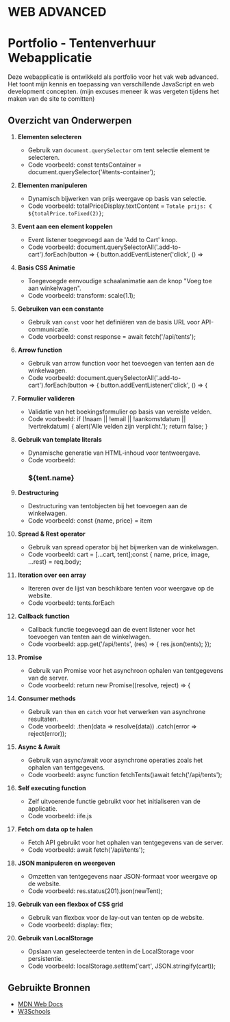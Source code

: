 # WEB ADVANCED

# Portfolio - Tentenverhuur Webapplicatie

Deze webapplicatie is ontwikkeld als portfolio voor het vak web advanced. Het toont mijn kennis en toepassing van verschillende JavaScript en web development concepten.
(mijn excuses meneer ik was vergeten tijdens het maken van de site te comitten)


## Overzicht van Onderwerpen

1. **Elementen selecteren**
   - Gebruik van `document.querySelector` om tent selectie element te selecteren.
   - Code voorbeeld: const tentsContainer = document.querySelector('#tents-container');

2. **Elementen manipuleren**
   - Dynamisch bijwerken van prijs weergave op basis van selectie.
   - Code voorbeeld: totalPriceDisplay.textContent = `Totale prijs: €${totalPrice.toFixed(2)}`;

3. **Event aan een element koppelen**
   - Event listener toegevoegd aan de 'Add to Cart' knop.
   - Code voorbeeld: 
   document.querySelectorAll('.add-to-cart').forEach(button => {
            button.addEventListener('click', () => 

4. **Basis CSS Animatie**
   - Toegevoegde eenvoudige schaalanimatie aan de knop "Voeg toe aan winkelwagen".
   - Code voorbeeld: transform: scale(1.1);

5. **Gebruiken van een constante**
   - Gebruik van `const` voor het definiëren van de basis URL voor API-communicatie.
   - Code voorbeeld: const response = await fetch('/api/tents');

6. **Arrow function**
   - Gebruik van arrow function voor het toevoegen van tenten aan de winkelwagen.
   - Code voorbeeld: document.querySelectorAll('.add-to-cart').forEach(button => {
            button.addEventListener('click', () => {

7. **Formulier valideren**
   - Validatie van het boekingsformulier op basis van vereiste velden.
   - Code voorbeeld: if (!naam || !email || !aankomstdatum || !vertrekdatum) {
        alert('Alle velden zijn verplicht.');
        return false;
    }

8. **Gebruik van template literals**
   - Dynamische generatie van HTML-inhoud voor tentweergave.
   - Code voorbeeld: <h3>${tent.name}</h3>

9. **Destructuring**
   - Destructuring van tentobjecten bij het toevoegen aan de winkelwagen.
   - Code voorbeeld: const {name, price} = item

10. **Spread & Rest operator**
    - Gebruik van spread operator bij het bijwerken van de winkelwagen.
    - Code voorbeeld: cart = [...cart, tent];const { name, price, image, ...rest} = req.body;

11. **Iteration over een array**
    - Itereren over de lijst van beschikbare tenten voor weergave op de website.
    - Code voorbeeld: tents.forEach

12. **Callback function**
    - Callback functie toegevoegd aan de event listener voor het toevoegen van tenten aan de winkelwagen.
    - Code voorbeeld: app.get('/api/tents', (res) => {
    res.json(tents);
});

13. **Promise**
    - Gebruik van Promise voor het asynchroon ophalen van tentgegevens van de server.
    - Code voorbeeld: return new Promise((resolve, reject) => {

14. **Consumer methods**
    - Gebruik van `then` en `catch` voor het verwerken van asynchrone resultaten.
    - Code voorbeeld: 
                .then(data => resolve(data))
                .catch(error => reject(error));

15. **Async & Await**
    - Gebruik van async/await voor asynchrone operaties zoals het ophalen van tentgegevens.
    - Code voorbeeld: async function fetchTents()await fetch('/api/tents');

16. **Self executing function**
    - Zelf uitvoerende functie gebruikt voor het initialiseren van de applicatie.
    - Code voorbeeld: iife.js

17. **Fetch om data op te halen**
    - Fetch API gebruikt voor het ophalen van tentgegevens van de server.
    - Code voorbeeld: await fetch('/api/tents');

18. **JSON manipuleren en weergeven**
    - Omzetten van tentgegevens naar JSON-formaat voor weergave op de website.
    - Code voorbeeld: res.status(201).json(newTent);

19. **Gebruik van een flexbox of CSS grid**
    - Gebruik van flexbox voor de lay-out van tenten op de website.
    - Code voorbeeld: display: flex;

20. **Gebruik van LocalStorage**
    - Opslaan van geselecteerde tenten in de LocalStorage voor persistentie.
    - Code voorbeeld: localStorage.setItem('cart', JSON.stringify(cart));

## Gebruikte Bronnen
- [MDN Web Docs](https://developer.mozilla.org/)
- [W3Schools](https://www.w3schools.com/)

